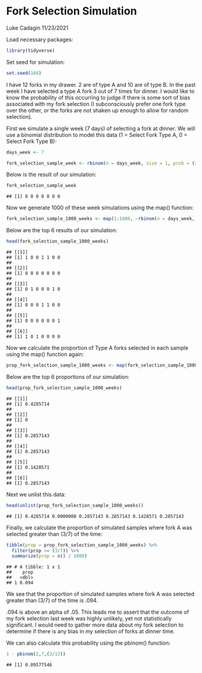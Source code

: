 Fork Selection Simulation
================
Luke Cadagin
11/23/2021

Load necessary packages:

``` r
library(tidyverse)
```

Set seed for simulation:

``` r
set.seed(160)
```

I have 12 forks in my drawer. 2 are of type A and 10 are of type B. In
the past week I have selected a type A fork 3 out of 7 times for dinner.
I would like to know the probability of this occurring to judge if there
is some sort of bias associated with my fork selection (I subconsciously
prefer one fork type over the other, or the forks are not shaken up
enough to allow for random selection).

First we simulate a single week (7 days) of selecting a fork at dinner.
We will use a binomial distribution to model this data (1 = Select Fork
Type A, 0 = Select Fork Type B):

``` r
days_week <- 7

fork_selection_sample_week <- rbinom(n = days_week, size = 1, prob = (2/12))
```

Below is the result of our simulation:

``` r
fork_selection_sample_week
```

    ## [1] 0 0 0 0 0 0 0

Now we generate 1000 of these week simulations using the map() function:

``` r
fork_selection_sample_1000_weeks <- map(1:1000, ~rbinom(n = days_week, size = 1, prob = (2/12)))
```

Below are the top 6 results of our simulation:

``` r
head(fork_selection_sample_1000_weeks)
```

    ## [[1]]
    ## [1] 1 0 0 1 1 0 0
    ## 
    ## [[2]]
    ## [1] 0 0 0 0 0 0 0
    ## 
    ## [[3]]
    ## [1] 0 1 0 0 0 1 0
    ## 
    ## [[4]]
    ## [1] 0 0 0 1 1 0 0
    ## 
    ## [[5]]
    ## [1] 0 0 0 0 0 0 1
    ## 
    ## [[6]]
    ## [1] 1 0 1 0 0 0 0

Now we calculate the proportion of Type A forks selected in each sample
using the map() function again:

``` r
prop_fork_selection_sample_1000_weeks <- map(fork_selection_sample_1000_weeks, ~sum(.) / length(.))
```

Below are the top 6 proportions of our simulation:

``` r
head(prop_fork_selection_sample_1000_weeks)
```

    ## [[1]]
    ## [1] 0.4285714
    ## 
    ## [[2]]
    ## [1] 0
    ## 
    ## [[3]]
    ## [1] 0.2857143
    ## 
    ## [[4]]
    ## [1] 0.2857143
    ## 
    ## [[5]]
    ## [1] 0.1428571
    ## 
    ## [[6]]
    ## [1] 0.2857143

Next we unlist this data:

``` r
head(unlist(prop_fork_selection_sample_1000_weeks))
```

    ## [1] 0.4285714 0.0000000 0.2857143 0.2857143 0.1428571 0.2857143

Finally, we calculate the proportion of simulated samples where fork A
was selected greater than (3/7) of the time:

``` r
tibble(prop = prop_fork_selection_sample_1000_weeks) %>% 
  filter(prop >= (3/7)) %>% 
  summarize(prop = n() / 1000)
```

    ## # A tibble: 1 x 1
    ##    prop
    ##   <dbl>
    ## 1 0.094

We see that the proportion of simulated samples where fork A was
selected greater than (3/7) of the time is .094.

.094 is above an alpha of .05. This leads me to assert that the outcome
of my fork selection last week was highly unlikely, yet not
statistically significant. I would need to gather more data about my
fork selection to determine if there is any bias in my selection of
forks at dinner time.

We can also calculate this probability using the pbinom() function:

``` r
1 - pbinom(2,7,(2/12))
```

    ## [1] 0.09577546
